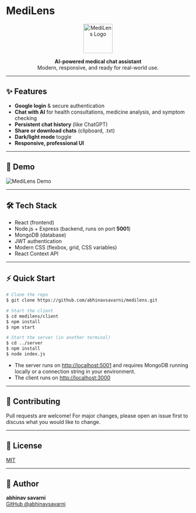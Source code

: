 # MediLens

<p align="center">
  <img src="/public/logo192.png" alt="MediLens Logo" width="80" />
</p>

<p align="center">
  <b>AI-powered medical chat assistant</b><br/>
  Modern, responsive, and ready for real-world use.
</p>

---

## ✨ Features
- **Google login** & secure authentication
- **Chat with AI** for health consultations, medicine analysis, and symptom checking
- **Persistent chat history** (like ChatGPT)
- **Share or download chats** (clipboard, .txt)
- **Dark/light mode** toggle
- **Responsive, professional UI**

---

## 🚀 Demo
![MediLens Demo](./demo-screenshot.png)

---

## 🛠️ Tech Stack
- React (frontend)
- Node.js + Express (backend, runs on port **5001**)
- MongoDB (database)
- JWT authentication
- Modern CSS (flexbox, grid, CSS variables)
- React Context API

---

## ⚡ Quick Start
```bash
# Clone the repo
$ git clone https://github.com/abhinavsavarni/medilens.git

# Start the client
$ cd medilens/client
$ npm install
$ npm start

# Start the server (in another terminal)
$ cd ../server
$ npm install
$ node index.js
```
- The server runs on [http://localhost:5001](http://localhost:5001) and requires MongoDB running locally or a connection string in your environment.
- The client runs on [http://localhost:3000](http://localhost:3000)

---

## 🤝 Contributing
Pull requests are welcome! For major changes, please open an issue first to discuss what you would like to change.

---

## 📄 License
[MIT](./LICENSE)

---

## 👤 Author
**abhinav savarni**  
[GitHub @abhinavsavarni](https://github.com/abhinavsavarni)
